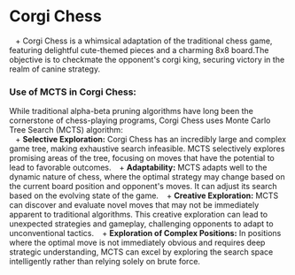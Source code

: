 # Corgi Chess
&ensp; + Corgi Chess is a whimsical adaptation of the traditional chess game, featuring delightful cute-themed pieces and a charming 8x8 board.The objective is to checkmate the opponent's corgi king, securing victory in the realm of canine strategy. <br>

### Use of MCTS in Corgi Chess: 
While traditional alpha-beta pruning algorithms have long been the cornerstone of chess-playing programs, Corgi Chess uses Monte Carlo Tree Search (MCTS) algorithm: <br>
&ensp; + **Selective Exploration:** Corgi Chess has an incredibly large and complex game tree, making exhaustive search infeasible. MCTS selectively explores promising areas of the tree, focusing on moves that have the potential to lead to favorable outcomes. 
&ensp; + **Adaptability:** MCTS adapts well to the dynamic nature of chess, where the optimal strategy may change based on the current board position and opponent's moves. It can adjust its search based on the evolving state of the game. 
&ensp; + **Creative Exploration:** MCTS can discover and evaluate novel moves that may not be immediately apparent to traditional algorithms. This creative exploration can lead to unexpected strategies and gameplay, challenging opponents to adapt to unconventional tactics.
&ensp; + **Exploration of Complex Positions:** In positions where the optimal move is not immediately obvious and requires deep strategic understanding, MCTS can excel by exploring the search space intelligently rather than relying solely on brute force.
